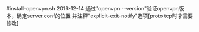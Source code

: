 #install-openvpn.sh
2016-12-14
通过"openvpn --version"验证openvpn版本，确定server.conf的位置
并注释"explicit-exit-notify"选项[proto tcp时才需要修改]
